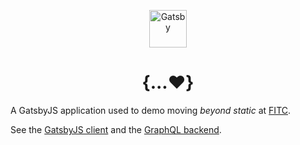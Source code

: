 <p align="center">
  <a href="https://www.gatsbyjs.org">
    <img alt="Gatsby" src="https://www.gatsbyjs.org/monogram.svg" width="60" />
  </a>
</p>
<h1 align="center">
  {...❤️}
</h1>

A GatsbyJS application used to demo moving _beyond static_ at [FITC][fitc].

See the [GatsbyJS client](./client) and the [GraphQL backend](./backend).

[fitc]: https://fitc.ca/event/react2018/
